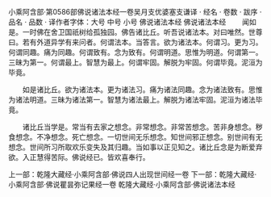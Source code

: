 小乘阿含部·第0586部佛说诸法本经一卷吴月支优婆塞支谦译
· 经名 · 卷数 · 跋序
· 品名 · 品数 · 译作者字体：大号 中号 小号
佛说诸法本经
佛说诸法本经
　　闻如是。一时佛在舍卫国祇树给孤独园。佛告诸比丘。听吾说诸法本。对曰唯然。世尊曰。若有外道异学有来问者。何谓法本。当答言。欲为诸法本。何谓习。更为习。何谓同趣。痛为同趣。何谓致有。念为致有。何谓明道。思惟为明道。何谓第一。三昧为第一。何谓最上。智慧为最上。何谓牢固。解脱为牢固。何谓毕竟。泥洹为毕竟。

　　如是诸比丘。欲为诸法本。更为诸法习。痛为诸法同趣。念为诸法致有。思惟为诸法明道。三昧为诸法第一。智慧为诸法最上。解脱为诸法牢固。泥洹为诸法毕竟。

　　诸比丘当学是。常当有去家之想念。非常想念。非常苦想念。苦非身想念。秽食想念。不净想念。死亡想念。一切世间无乐想念。知世间邪正想念。别世间有无想念。世间所习所取欢乐变失及其归趣。当如事以正见知之。诸比丘念是为断爱弃欲。入正慧得苦际。佛说经已。皆欢喜奉行。

上一部：乾隆大藏经·小乘阿含部·佛说四人出现世间经一卷
下一部：乾隆大藏经·小乘阿含部·佛说瞿昙弥记果经一卷
乾隆大藏经·小乘阿含部·佛说诸法本经
